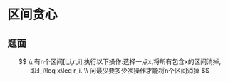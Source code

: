 # 区间贪心

## 题面

$$
\\ 有n个区间[l_i,r_i],执行以下操作:选择一点x,将所有包含x的区间消掉,即:l_i\leq x\leq r_i.
\\ 问最少要多少次操作才能将n个区间消掉
$$

